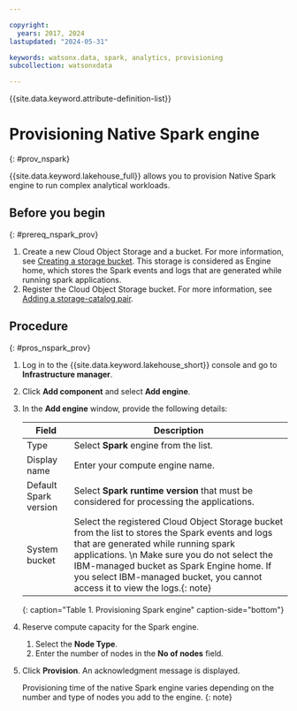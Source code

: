 ```yaml
---

copyright:
  years: 2017, 2024
lastupdated: "2024-05-31"

keywords: watsonx.data, spark, analytics, provisioning
subcollection: watsonxdata

---
```


{{site.data.keyword.attribute-definition-list}}

# Provisioning Native Spark engine
{: #prov_nspark}

{{site.data.keyword.lakehouse_full}} allows you to provision Native Spark engine to run complex analytical workloads.

## Before you begin
{: #prereq_nspark_prov}


1. Create a new Cloud Object Storage and a bucket. For more information, see [Creating a storage bucket][def]. This storage is considered as Engine home, which stores the Spark events and logs that are generated while running spark applications.
1. Register the Cloud Object Storage bucket. For more information, see [Adding a storage-catalog pair](watsonxdata?topic=watsonxdata-reg_bucket).

## Procedure
{: #pros_nspark_prov}

1. Log in to the {{site.data.keyword.lakehouse_short}} console and go to **Infrastructure manager**.
1. Click **Add component** and select **Add engine**.
1. In the **Add engine** window, provide the following details:

   | Field | Description |
   | --- | --- |
   | Type | Select **Spark** engine from the list. |
   | Display name | Enter your compute engine name. |
   | Default Spark version | Select **Spark runtime version** that must be considered for processing the applications. |
   | System bucket | Select the registered Cloud Object Storage bucket from the list to stores the Spark events and logs that are generated while running spark applications. \n Make sure you do not select the IBM-managed bucket as Spark Engine home. If you select IBM-managed bucket, you cannot access it to view the logs.{: note} |
   {: caption="Table 1. Provisioning Spark engine" caption-side="bottom"}

1. Reserve compute capacity for the Spark engine.
   1. Select the **Node Type**.
   1. Enter the number of nodes in the **No of nodes** field.
1. Click **Provision**. An acknowledgment message is displayed.

   Provisioning time of the native Spark engine varies depending on the number and type of nodes you add to the engine.
   {: note}


[def]: https://cloud.ibm.com/docs/cloud-object-storage?topic=cloud-object-storage-secure-content-store#create-cos-bucket
